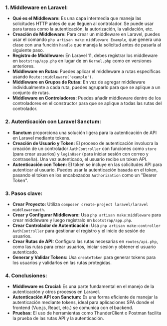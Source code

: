 ### 1. **Middleware en Laravel:**

* **Qué es el Middleware:** Es una capa intermedia que maneja las solicitudes HTTP antes de que lleguen al controlador. Se puede usar para tareas como la autenticación, la autorización, la validación, etc.
* **Creación de Middleware:** Para crear un middleware en Laravel, puedes usar el comando `php artisan make:middleware Example`, que genera una clase con una función `handle` que maneja la solicitud antes de pasarla al siguiente paso.
* **Registro de Middleware:** En Laravel 11, debes registrar los middleware en `bootstrap/app.php` en lugar de en `Kernel.php` como en versiones anteriores.
* **Middleware en Rutas:** Puedes aplicar el middleware a rutas específicas usando `Route::middleware('example')`.
* **Middleware en Grupos de Rutas:** En vez de agregar middleware individualmente a cada ruta, puedes agruparlo para que se aplique a un conjunto de rutas.
* **Middleware en Controladores:** Puedes añadir middleware dentro de los controladores en el constructor para que se aplique a todas las rutas del controlador.

### 2. **Autenticación con Laravel Sanctum:**

* **Sanctum** proporciona una solución ligera para la autenticación de API en Laravel mediante tokens.
* **Creación de Usuario y Token:** El proceso de autenticación involucra la creación de un controlador `AuthController` con funciones como `store` (para crear usuarios) y `loginUser` (para iniciar sesión con correo y contraseña). Una vez autenticado, el usuario recibe un token API.
* **Autenticación con Token:** El token se incluye en las solicitudes API para autenticar al usuario. Puedes usar la autenticación basada en el token, pasando el token en los encabezados `Authorization` como un "Bearer Token".

### 3. **Pasos clave:**

* **Crear Proyecto:** Utiliza `composer create-project laravel/laravel middlewareauth`.
* **Crear y Configurar Middleware:** Usa `php artisan make:middleware` para crear middleware y luego regístralo en `bootstrap/app.php`.
* **Crear Controlador de Autenticación:** Usa `php artisan make:controller AuthController` para gestionar el registro y el inicio de sesión de usuarios.
* **Crear Rutas de API:** Configura las rutas necesarias en `routes/api.php`, como las rutas para crear usuarios, iniciar sesión y obtener el usuario autenticado.
* **Generar y Validar Tokens:** Usa `createToken` para generar tokens para los usuarios y validarlos en las rutas protegidas.

### 4. **Conclusiones:**

* **Middleware es Crucial:** Es una parte fundamental en el manejo de la autenticación y otros procesos en Laravel.
* **Autenticación API con Sanctum:** Es una forma eficiente de manejar la autenticación mediante tokens, ideal para aplicaciones SPA donde el frontend (Vue.js, React, etc.) se comunica con el backend.
* **Pruebas:** El uso de herramientas como ThunderClient o Postman facilita la prueba de las rutas API y la autenticación.
